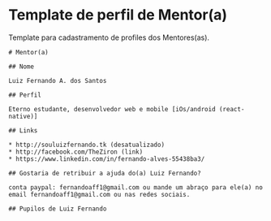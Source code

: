 # Template de perfil de Mentor(a)

Template para cadastramento de profiles dos Mentores(as).

```
# Mentor(a)

## Nome

Luiz Fernando A. dos Santos

## Perfil

Eterno estudante, desenvolvedor web e mobile [iOs/android (react-native)]

## Links

* http://souluizfernando.tk (desatualizado)
* http://facebook.com/TheZiron (link)
* https://www.linkedin.com/in/fernando-alves-55438ba3/

## Gostaria de retribuir a ajuda do(a) Luiz Fernando?

conta paypal: fernandoaff1@gmail.com ou mande um abraço para ele(a) no email fernandoaff1@gmail.com ou nas redes sociais.

## Pupilos de Luiz Fernando


